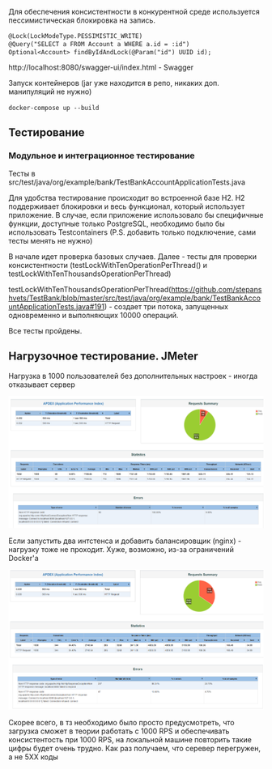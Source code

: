 Для обеспечения консистентности в конкурентной среде используется пессимистическая блокировка на запись.

```
@Lock(LockModeType.PESSIMISTIC_WRITE)
@Query("SELECT a FROM Account a WHERE a.id = :id")
Optional<Account> findByIdAndLock(@Param("id") UUID id);
```

http://localhost:8080/swagger-ui/index.html - Swagger

Запуск контейнеров (jar уже находится в репо, никаких доп. манипуляций не нужно)

`docker-compose up --build`

## Тестирование

### Модульное и интеграционное тестирование

Тесты в src/test/java/org/example/bank/TestBankAccountApplicationTests.java

Для удобства тестирование происходит во встроенной базе H2. H2 поддерживает 
блокировки и весь функционал, который использует приложение.
В случае, если приложение использовало бы специфичные функции, доступные только
PostgreSQL, необходимо было бы использовать Testcontainers 
(P.S. добавить только подключение, сами тесты менять не нужно)

В начале идет проверка базовых случаев. Далее - тесты для проверки консистентности 
(testLockWithTenOperationPerThread() и testLockWithTenThousandsOperationPerThread)

testLockWithTenThousandsOperationPerThread(https://github.com/stepanshvets/TestBank/blob/master/src/test/java/org/example/bank/TestBankAccountApplicationTests.java#191) - создает три потока, запущенных одновременно
и выполняющих 10000 операций.

Все тесты пройдены.

## Нагрузочное тестирование. JMeter

Нагрузка в 1000 пользователей без дополнительных настроек - 
иногда отказывает сервер

![img.png](img.png)

Если запустить два интстенса и добавить балансировщик (nginx) - нагрузку тоже не проходит.
Хуже, возможно, из-за ограничений Docker'а

![img_1.png](img_1.png)

Скорее всего, в тз необходимо было просто предусмотреть, что загрузка сможет в теории работать с 1000 RPS 
и обеспечивать консистентость при 1000 RPS, на локальной машине повторить такие цифры будет очень трудно.
Как раз получаем, что серевер перегружен, а не 5XX коды


